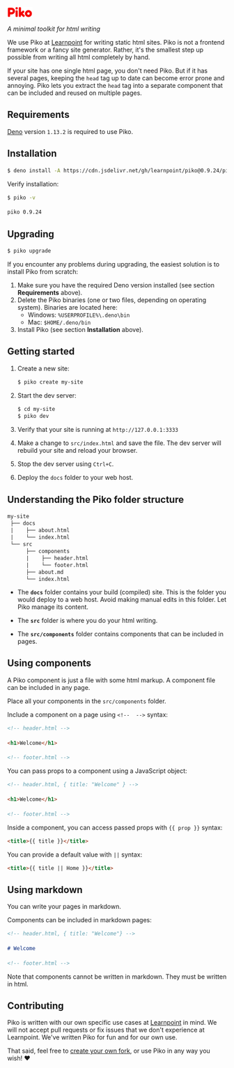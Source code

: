 <img src="piko.svg" height="24px">

_A minimal toolkit for html writing_

We use Piko at [Learnpoint](https://github.com/learnpoint) for writing static html sites. Piko is not a frontend framework or a fancy site generator. Rather, it's the smallest step up possible from writing all html completely by hand.

If your site has one single html page, you don't need Piko. But if it has several pages, keeping the ```head``` tag up to date can become error prone and annoying. Piko lets you extract the ```head``` tag into a separate component that can be included and reused on multiple pages.

## Requirements

[Deno](https://deno.land/manual/getting_started/installation) version ```1.13.2``` is required to use Piko.

## Installation

```bash
$ deno install -A https://cdn.jsdelivr.net/gh/learnpoint/piko@0.9.24/piko.js
```

Verify installation:

```bash
$ piko -v

piko 0.9.24
```

## Upgrading

```bash
$ piko upgrade
```

If you encounter any problems during upgrading, the easiest solution is to install Piko from scratch:

1. Make sure you have the required Deno version installed (see section **Requirements** above).
2. Delete the Piko binaries (one or two files, depending on operating system). Binaries are located here:
    - Windows: ```%USERPROFILE%\.deno\bin```
    - Mac: ```$HOME/.deno/bin```
3. Install Piko (see section **Installation** above).

## Getting started

1. Create a new site:

    ```bash
    $ piko create my-site
    ```
2. Start the dev server:

    ```bash
    $ cd my-site
    $ piko dev
    ```

3. Verify that your site is running at ```http://127.0.0.1:3333```

4. Make a change to ```src/index.html``` and save the file. The dev server will rebuild your site and reload your browser.

5. Stop the dev server using ```Ctrl+C```.

6. Deploy the ```docs``` folder to your web host.

## Understanding the Piko folder structure

```
my-site
 ├── docs
 |    ├── about.html
 |    └── index.html
 └── src
      ├── components
      |    ├── header.html
      |    └── footer.html
      ├── about.md
      └── index.html
```

- The **```docs```** folder contains your build (compiled) site. This is the folder you would deploy to a web host. Avoid making manual edits in this folder. Let Piko manage its content.

- The **```src```** folder is where you do your html writing.

- The **```src/components```** folder contains components that can be included in pages.

## Using components

A Piko component is just a file with some html markup. A component file can be included in any page.

Place all your components in the ```src/components``` folder.

Include a component on a page using ```<!--  -->``` syntax:

```html
<!-- header.html -->

<h1>Welcome</h1>

<!-- footer.html -->
```

You can pass props to a component using a JavaScript object:

```html
<!-- header.html, { title: "Welcome" } -->

<h1>Welcome</h1>

<!-- footer.html -->
```

Inside a component, you can access passed props with ```{{ prop }}``` syntax:

```html
<title>{{ title }}</title>
```

You can provide a default value with ```||``` syntax:

```html
<title>{{ title || Home }}</title>
```

## Using markdown

You can write your pages in markdown.

Components can be included in markdown pages:

```md
<!-- header.html, { title: "Welcome"} -->

# Welcome

<!-- footer.html -->
```

Note that components cannot be written in markdown. They must be written in html.

## Contributing

Piko is written with our own specific use cases at [Learnpoint](https://github.com/learnpoint) in mind. We will not accept pull requests or fix issues that we don't experience at Learnpoint. We've written Piko for fun and for our own use.

That said, feel free to [create your own fork](https://docs.github.com/en/free-pro-team@latest/github/getting-started-with-github/fork-a-repo), or use Piko in any way you wish! ❤️
